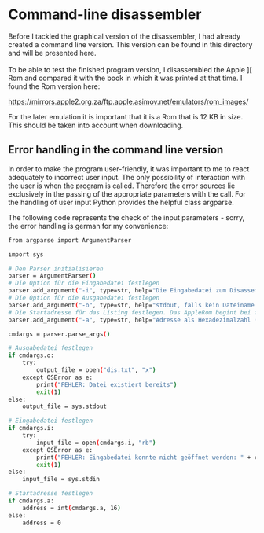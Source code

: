# Command-line disassembler
Before I tackled the graphical version of the disassembler, I had already created a command line version. This version can be found in this directory and will be presented here.<br/><br/>
To be able to test the finished program version, I disassembled the Apple ][ Rom and compared it with the book in which it was printed at that time. I found the Rom version here:

https://mirrors.apple2.org.za/ftp.apple.asimov.net/emulators/rom_images/

For the later emulation it is important that it is a Rom that is 12 KB in size. This should be taken into account when downloading.

## Error handling in the command line version
In order to make the program user-friendly, it was important to me to react adequately to incorrect user input. The only possibility of interaction with the user is when the program is called. Therefore the error sources lie exclusively in the passing of the appropriate parameters with the call. For the handling of user input Python provides the helpful class argparse.<br/>

The following code represents the check of the input parameters - sorry, the error handling is german for my convenience:

```bash
from argparse import ArgumentParser

import sys

# Den Parser initialisieren
parser = ArgumentParser()
# Die Option für die Eingabedatei festlegen
parser.add_argument("-i", type=str, help="Die Eingabedatei zum Disassemblieren. apple2.rom ist default", required=True)
# Die Option für die Ausgabedatei festlegen
parser.add_argument("-o", type=str, help="stdout, falls kein Dateiname angegeben wird", required=False)
# Die Startadresse für das Listing festlegen. Das AppleRom begint bei f800
parser.add_argument("-a", type=str, help="Adresse als Hexadezimalzahl (D000 als Beispiel für Apple II)", required=False)

cmdargs = parser.parse_args()

# Ausgabedatei festlegen
if cmdargs.o:
    try:
        output_file = open("dis.txt", "x")
    except OSError as e:
        print("FEHLER: Datei existiert bereits")
        exit(1)
else:
    output_file = sys.stdout

# Eingabedatei festlegen
if cmdargs.i:
    try:
        input_file = open(cmdargs.i, "rb")
    except OSError as e:
        print("FEHLER: Eingabedatei konnte nicht geöffnet werden: " + cmdargs.i)
        exit(1)
else:
    input_file = sys.stdin

# Startadresse festlegen
if cmdargs.a:
    address = int(cmdargs.a, 16)
else:
    address = 0
```
